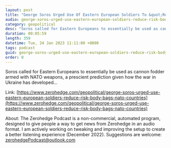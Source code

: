 ```yaml
---
layout: post
title: "George Soros Urged Use Of Eastern European Soldiers To &quot;Reduce The Risk Of Body-Bags For NATO Countries&quot; In 'New World Order' Article"
audio: george-soros-urged-use-eastern-european-soldiers-reduce-risk-body-bags-nato-countries-0
category: geopolitical
desc: "Soros called for Eastern Europeans to essentially be used as cannon fodder armed with NATO weapons, a prescient prediction given how the war in Ukraine has developed..."
duration: 00:05:59
length: 359
datetime: Tue, 24 Jan 2023 11:11:00 +0000
tags: podcast
guid: george-soros-urged-use-eastern-european-soldiers-reduce-risk-body-bags-nato-countries-0
order: 0
---
```

Soros called for Eastern Europeans to essentially be used as cannon fodder armed with NATO weapons, a prescient prediction given how the war in Ukraine has developed...

Link: [https://www.zerohedge.com/geopolitical/george-soros-urged-use-eastern-european-soldiers-reduce-risk-body-bags-nato-countries](https://www.zerohedge.com/geopolitical/george-soros-urged-use-eastern-european-soldiers-reduce-risk-body-bags-nato-countries)

About: The Zerohedge Podcast is a non-commercial, automated program, designed to give people a way to get news from Zerohedge in an audio format.  I am actively working on tweaking and improving the setup to create a better listening experience (December 2022).  Suggestions are welcome: [zerohedgePodcast@outlook.com](mailto:zerohedgePodcast@outlook.com)